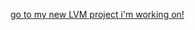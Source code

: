 <a href="https://goanimateisforschoolsonly.herokuapp.com" class="button_big">go to my new LVM project i'm working on!</a>
